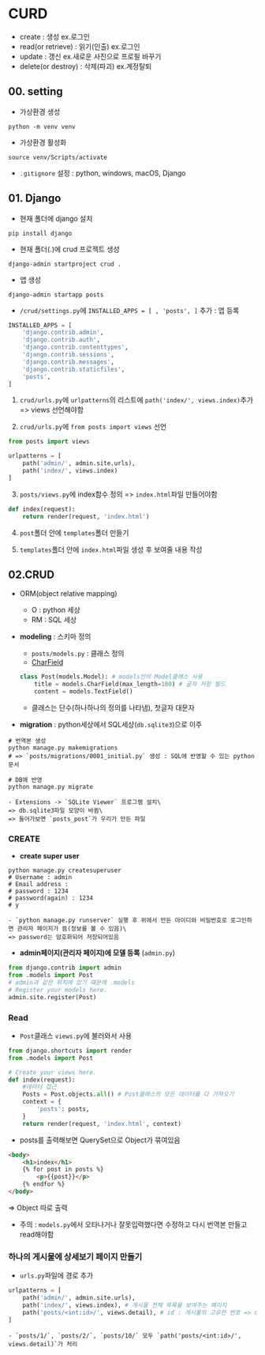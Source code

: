 # CURD
- create : 생성 ex.로그인
- read(or retrieve) : 읽기(인출) ex.로그인
- update : 갱신 ex.새로운 사진으로 프로필 바꾸기
- delete(or destroy) : 삭제(파괴) ex.계정탈퇴

## 00. setting
- 가상환경 생성
```shell
python -m venv venv
```
- 가상환경 활성화
```shell
source venv/Scripts/activate
```
- `.gitignore` 설정 : python, windows, macOS, Django

## 01. Django
- 현재 폴더에 django 설치
```shell
pip install django
```
- 현재 폴더(.)에 crud 프로젝트 생성
```shell
django-admin startproject crud .
```
- 앱 생성
```shell
django-admin startapp posts
```
- `/crud/settings.py`에 `INSTALLED_APPS = [ , 'posts', ]` 추가 : 앱 등록
```python
INSTALLED_APPS = [
    'django.contrib.admin',
    'django.contrib.auth',
    'django.contrib.contenttypes',
    'django.contrib.sessions',
    'django.contrib.messages',
    'django.contrib.staticfiles',
    'posts',
]
```

1. `crud/urls.py`에 `urlpatterns`의 리스트에 `path('index/', views.index)`추가 => views 선언해야함

2. `crud/urls.py`에 `from posts import views` 선언
```python
from posts import views

urlpatterns = [
    path('admin/', admin.site.urls),
    path('index/', views.index)
]
```

3. `posts/views.py`에 index함수 정의 => `index.html`파일 만들어야함
```python
def index(request):
    return render(request, 'index.html')
```

4. `post`폴더 안에 `templates`폴더 만들기

5. `templates`폴더 안에 `index.html`파일 생성 후 보여줄 내용 작성

## 02.CRUD
- ORM(object relative mapping)
    - O : python 세상
    - RM : SQL 세상
- **modeling** : 스키마 정의
    - `posts/models.py` : 클래스 정의
    - [CharField](https://docs.djangoproject.com/en/5.1/ref/forms/fields/#django.forms.CharField)
    ```python
    class Post(models.Model): # models안의 Model클래스 사용
        title = models.CharField(max_length=100) # 글자 저장 필드
        content = models.TextField()
    ```
    - 클래스는 단수(하나하나의 정의를 나타냄), 첫글자 대문자

- **migration** : python세상에서 SQL세상(`db.sqlite3`)으로 이주
```shell
# 번역본 생성
python manage.py makemigrations
# => `posts/migrations/0001_initial.py` 생성 : SQL에 반영할 수 있는 python 문서
```
```shell
# DB에 반영
python manage.py migrate
```
    - Extensions -> `SQLite Viewer` 프로그램 설치\
    => db.sqlite3파일 모양이 바뀜\
    => 들어가보면 `posts_post`가 우리가 만든 파일

### CREATE
- **create super user**
```shell
python manage.py createsuperuser
# Username : admin
# Email address : 
# password : 1234
# password(again) : 1234
# y
```
    - `python manage.py runserver` 실행 후 위에서 만든 아이디와 비밀번호로 로그인하면 관리자 페이지가 뜸(정보를 볼 수 있음)\
    => password는 암호화되어 저장되어있음
    
- **admin페이지(관리자 페이지)에 모델 등록** (`admin.py`)
```python
from django.contrib import admin
from .models import Post
# admin과 같은 위치에 있기 때문에 .models
# Register your models here.
admin.site.register(Post)
```

### Read
- `Post`클래스 `views.py`에 불러와서 사용
```python
from django.shortcuts import render
from .models import Post

# Create your views here.
def index(request):
    #데이터 접근
    Posts = Post.objects.all() # Post클래스의 모든 데이터를 다 가져오기
    context = {
        'posts': posts,
    }
    return render(request, 'index.html', context)
```
- posts를 출력해보면 QuerySet으로 Object가 묶여있음
```html
<body>
    <h1>index</h1>
    {% for post in posts %}
        <p>{{post}}</p>
    {% endfor %}
</body>
```
=> Object 따로 출력
- 주의 :  `models.py`에서 오타나거나 잘못입력했다면 수정하고 다시 번역본 만들고 read해야함


### 하나의 게시물에 상세보기 페이지 만들기
- `urls.py`파일에 경로 추가
```python
urlpatterns = [
    path('admin/', admin.site.urls),
    path('index/', views.index), # 게시물 전체 목록을 보여주는 페이지
    path('posts/<int:id>/', views.detail), # id : 게시물의 고유한 번호 => django가 자동으로 설정
]
```
    - `posts/1/`, `posts/2/`, `posts/10/` 모두 `path('posts/<int:id>/', views.detail)`가 처리